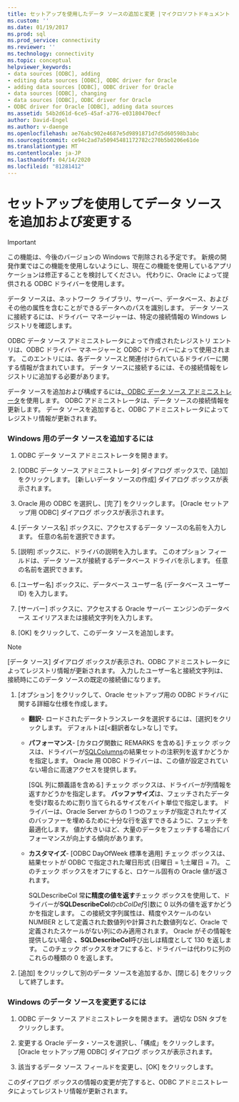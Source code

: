 ```yaml
---
title: セットアップを使用したデータ ソースの追加と変更 |マイクロソフトドキュメント
ms.custom: ''
ms.date: 01/19/2017
ms.prod: sql
ms.prod_service: connectivity
ms.reviewer: ''
ms.technology: connectivity
ms.topic: conceptual
helpviewer_keywords:
- data sources [ODBC], adding
- editing data sources [ODBC], ODBC driver for Oracle
- adding data sources [ODBC], ODBC driver for Oracle
- data sources [ODBC], changing
- data sources [ODBC], ODBC driver for Oracle
- ODBC driver for Oracle [ODBC], adding data sources
ms.assetid: 54b2d61d-6ce5-45af-a776-e03180470ecf
author: David-Engel
ms.author: v-daenge
ms.openlocfilehash: ae76abc902e4687e5d9891871d7d5d60598b3abc
ms.sourcegitcommit: ce94c2ad7a50945481172782c270b5b0206e61de
ms.translationtype: MT
ms.contentlocale: ja-JP
ms.lasthandoff: 04/14/2020
ms.locfileid: "81281412"
---
```

# <a name="adding-and-modifying-data-sources-using-setup"></a>セットアップを使用してデータ ソースを追加および変更する
> [!IMPORTANT]  
>  この機能は、今後のバージョンの Windows で削除される予定です。 新規の開発作業ではこの機能を使用しないようにし、現在この機能を使用しているアプリケーションは修正することを検討してください。 代わりに、Oracle によって提供される ODBC ドライバーを使用します。  
  
 データ ソースは、ネットワーク ライブラリ、サーバー、データベース、およびその他の属性を含むことができるデータへのパスを識別します。 データ ソースに接続するには、ドライバー マネージャーは、特定の接続情報の Windows レジストリを確認します。  
  
 ODBC データ ソース アドミニストレータによって作成されたレジストリ エントリは、ODBC ドライバー マネージャーと ODBC ドライバーによって使用されます。 このエントリには、各データ ソースと関連付けられているドライバーに関する情報が含まれています。 データ ソースに接続するには、その接続情報をレジストリに追加する必要があります。  
  
 データ ソースを追加および構成するには[、ODBC データ ソース アドミニストレータ](../../odbc/admin/odbc-data-source-administrator.md)を使用します。 ODBC アドミニストレータは、データ ソースの接続情報を更新します。 データ ソースを追加すると、ODBC アドミニストレータによってレジストリ情報が更新されます。  
  
### <a name="to-add-a-data-source-for-windows"></a>Windows 用のデータ ソースを追加するには  
  
1.  ODBC データ ソース アドミニストレータを開きます。  
  
2.  [ODBC データ ソース アドミニストレータ] ダイアログ ボックスで、[追加] をクリックします。 [新しいデータ ソースの作成] ダイアログ ボックスが表示されます。  
  
3.  Oracle 用の ODBC を選択し、[完了] をクリックします。 [Oracle セットアップ用 ODBC] ダイアログ ボックスが表示されます。  
  
4.  [データ ソース名] ボックスに、アクセスするデータ ソースの名前を入力します。 任意の名前を選択できます。  
  
5.  [説明] ボックスに、ドライバの説明を入力します。 このオプション フィールドは、データ ソースが接続するデータベース ドライバを示します。 任意の名前を選択できます。  
  
6.  [ユーザー名] ボックスに、データベース ユーザー名 (データベース ユーザー ID) を入力します。  
  
7.  [サーバー] ボックスに、アクセスする Oracle サーバー エンジンのデータベース エイリアスまたは接続文字列を入力します。  
  
8.  [OK] をクリックして、このデータ ソースを追加します。  
  
> [!NOTE]  
>  [データ ソース] ダイアログ ボックスが表示され、ODBC アドミニストレータによってレジストリ情報が更新されます。 入力したユーザー名と接続文字列は、接続時にこのデータ ソースの既定の接続値になります。  
  
1.  [オプション] をクリックして、Oracle セットアップ用の ODBC ドライバに関する詳細な仕様を作成します。  
  
    -   **翻訳**- ロードされたデータトランスレータを選択するには、[選択]をクリックします。 デフォルトは[\<翻訳者なし>なし] です。  
  
    -   **パフォーマンス**- [カタログ関数に REMARKS を含める] チェック ボックスは、ドライバーが[SQLColumns](../../odbc/microsoft/level-1-api-functions-odbc-driver-for-oracle.md)の結果セットの注釈列を返すかどうかを指定します。 Oracle 用 ODBC ドライバーは、この値が設定されていない場合に高速アクセスを提供します。  
  
         [SQL 列に類義語を含める] チェック ボックスは、ドライバーが列情報を返すかどうかを指定します。 **バッファサイズ**は、フェッチされたデータを受け取るために割り当てられるサイズをバイト単位で指定します。 ドライバーは、Oracle Server からの 1 つのフェッチが指定されたサイズのバッファーを埋めるために十分な行を返すできるように、フェッチを最適化します。 値が大きいほど、大量のデータをフェッチする場合にパフォーマンスが向上する傾向があります。  
  
    -   **カスタマイズ**- [ODBC DayOfWeek 標準を適用] チェック ボックスは、結果セットが ODBC で指定された曜日形式 (日曜日 = 1;土曜日 = 7)。 このチェック ボックスをオフにすると、ロケール固有の Oracle 値が返されます。  
  
         SQLDescribeCol 常**に精度の値を返す**チェック ボックスを使用して、ドライバーが**SQLDescribeCol**の*cbColDef*引数に 0 以外の値を返すかどうかを指定します。 この接続文字列属性は、精度やスケールのない NUMBER として定義された数値列や計算された数値列など、Oracle で定義されたスケールがない列にのみ適用されます。 Oracle がその情報を提供しない場合 **、SQLDescribeCol**呼び出しは精度として 130 を返します。 このチェック ボックスをオフにすると、ドライバーは代わりに列のこれらの種類の 0 を返します。  
  
2.  [追加] をクリックして別のデータ ソースを追加するか、[閉じる] をクリックして終了します。  
  
### <a name="to-modify-a-data-source-for-windows"></a>Windows のデータ ソースを変更するには  
  
1.  ODBC データ ソース アドミニストレータを開きます。 適切な DSN タブをクリックします。  
  
2.  変更する Oracle データ・ソースを選択し、「構成」をクリックします。 [Oracle セットアップ用 ODBC] ダイアログ ボックスが表示されます。  
  
3.  該当するデータ ソース フィールドを変更し、[OK] をクリックします。  
  
 このダイアログ ボックスの情報の変更が完了すると、ODBC アドミニストレータによってレジストリ情報が更新されます。
